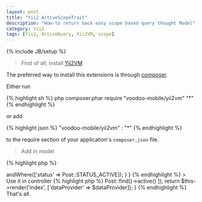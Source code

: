 ```yaml
---
layout: post
title: "Yii2 ActiveScopeTrait"
description: "How-to return back easy scope based query thought Model"
category: Yii2
tags: [Yii2, ActiveQuery, Yii2VM, scope]
---
```

{% include JB/setup %}

>First of all, install [Yii2VM](//{{site.host}}/pages/yii2-voodoo-mobile.html)

The preferred way to install this extensions is through [composer](http://getcomposer.org/download/).

Either run

{% highlight sh %}
php composer.phar require "voodoo-mobile/yii2vm" "*"
{% endhighlight %}

or add

{% highlight json %}
"voodoo-mobile/yii2vm" : "*"
{% endhighlight %}

to the require section of your application's `composer.json` file.

>Add in model

{% highlight php %}
<?php
use yii2vm\db\ActiveQuery;
use yii2vm\db\ActiveScopeTrait;

class Post extends \yii\db\ActiveRecord
{
    use ActiveScopeTrait;

    /**
     * @param ActiveQuery $query
     *
     * @return static
     */
    public static function scopeActive(ActiveQuery $query)
    {
        return $query->andWhere(['status' => Post::STATUS_ACTIVE]);
    }
}
{% endhighlight %}

> Use it in controller

{% highlight php %}
<?php
public function actionIndex()
{
    $dataProvider = new ActiveDataProvider([
        'query'      => Post::find()->active()
    ]);

    return $this->render('index', ['dataProvider' => $dataProvider]);
}
{% endhighlight %}

That's all.
